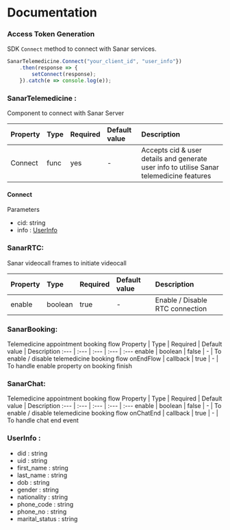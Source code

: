 # Documentation

### Access Token Generation
SDK `Connect` method to connect with Sanar services.

```javascript
SanarTelemedicine.Connect("your_client_id", "user_info"})
    .then(response => {
        setConnect(response);
    }).catch(e => console.log(e));
```


### SanarTelemedicine : 
Component to connect with Sanar Server

Property | Type | Required | Default value | Description
:--- | :--- | :--- | :--- | :---
Connect | func | yes | - | Accepts cid & user details and generate user info to utilise Sanar telemedicine features


#### Connect 
Parameters

- cid: string
- info : [UserInfo](https://github.com/PracticePixel/sanar-telemedicine-sdk/tree/master/doc#userinfo)

### SanarRTC: 
Sanar videocall frames to initiate videocall

Property | Type | Required | Default value | Description
:--- | :--- | :--- | :--- | :---
enable | boolean | true | - | Enable / Disable RTC connection

### SanarBooking:
Telemedicine appointment booking flow
Property | Type | Required | Default value | Description
:--- | :--- | :--- | :--- | :---
enable | boolean | false | - | To enable / disable telemedicine booking flow
onEndFlow | callback | true | - | To handle enable property on booking finish


### SanarChat:
Telemedicine appointment booking flow
Property | Type | Required | Default value | Description
:--- | :--- | :--- | :--- | :---
enable | boolean | false | - | To enable / disable telemedicine booking flow
onChatEnd | callback | true | - | To handle chat end event


### UserInfo :
- did : string 
- uid : string 
- first_name : string
- last_name : string 
- dob : string 
- gender : string 
- nationality : string
- phone_code : string 
- phone_no : string
- marital_status : string


